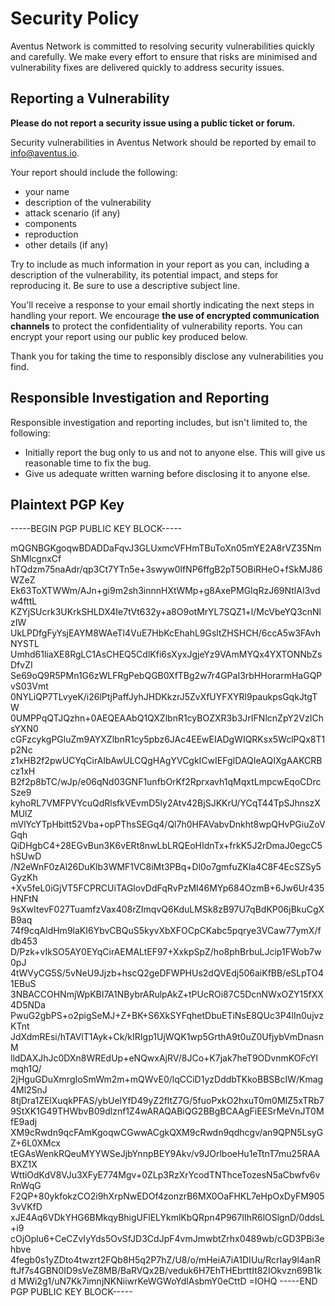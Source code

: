 # Security Policy

Aventus Network is committed to resolving security vulnerabilities quickly and carefully. We make every effort to ensure that risks are minimised and vulnerability fixes are delivered quickly to address security issues.
## Reporting a Vulnerability

**Please do not report a security issue using a public ticket or forum.**

Security vulnerabilities in Aventus Network should be reported by email to info@aventus.io.

Your report should include the following:

- your name
- description of the vulnerability
- attack scenario (if any)
- components
- reproduction
- other details (if any)

Try to include as much information in your report as you can, including a description of the vulnerability, its potential impact, and steps for reproducing it. Be sure to use a descriptive subject line.

You'll receive a response to your email shortly indicating the next steps in handling your report. We encourage **the use of encrypted communication channels** to protect the confidentiality of vulnerability reports. You can encrypt your report using our public key produced below.

Thank you for taking the time to responsibly disclose any vulnerabilities you find.

## Responsible Investigation and Reporting

Responsible investigation and reporting includes, but isn't limited to, the following:

- Initially report the bug only to us and not to anyone else. This will give us reasonable time to fix the bug.
- Give us adequate written warning before disclosing it to anyone else.

## Plaintext PGP Key

-----BEGIN PGP PUBLIC KEY BLOCK-----

mQGNBGKgoqwBDADDaFqvJ3GLUxmcVFHmTBuToXn05mYE2A8rVZ35NmShMlcgnxCf
hTQdzm75naAdr/qp3Ct7YTn5e+3swyw0lfNP6ffgB2pT5OBiRHeO+fSkMJ86WZeZ
Ek63ToXTWWm/AJn+gi9m2sh3innnHXtWMp+g8AxePMGIqRzJ69NtlAI3vdw4fttL
KZYjSUcrk3UKrkSHLDX4Ie7tVt632y+a8O9otMrYL7SQZ1+l/McVbeYQ3cnNlzIW
UkLPDfgFyYsjEAYM8WAeTl4VuE7HbKcEhahL9GsltZHSHCH/6ccA5w3FAvhNYSTL
Umhd61liaXE8RgLC1AsCHEQ5CdlKfi6sXyxJgjeYz9VAmMYQx4YXTONNbZsDfvZI
Se69oQ9R5PMn1G6zWLFRgPebQGB0XfTBg2w7r4GPaI3rbHHorarmHaGQPvS03Vmt
0NYLiQP7TLvyeK/i26lPtjPaffJyhJHDKkzrJ5ZvXfUYFXYRl9paukpsGqkJtgTW
0UMPPqQTJQzhn+0AEQEAAbQ1QXZlbnR1cyBOZXR3b3JrIFNlcnZpY2VzIChsYXN0
cGFzcykgPGluZm9AYXZlbnR1cy5pbz6JAc4EEwEIADgWIQRKsx5WclPQx8T1p2Nc
z1xHB2f2pwUCYqCirAIbAwULCQgHAgYVCgkICwIEFgIDAQIeAQIXgAAKCRBcz1xH
B2f2p8bTC/wJp/e06qNd03GNF1unfbOrKf2Rprxavh1qMqxtLmpcwEqoCDrcSze9
kyhoRL7VMFPVYcuQdRlsfkVEvmD5ly2Atv42BjSJKKrU/YCqT44TpSJhnszXMUlZ
mVlYcYTpHbitt52Vba+opPThsSEGq4/Ql7h0HFAVabvDnkht8wpQHvPGiuZoVGqh
QiDHgbC4+28EGvBun3K6vERt8nwLbLRQEoHIdnTx+frkK5J2rDmaJ0egcC5hSUwD
/N2eWnF0zAl26DuKlb3WMF1VC8iMt3PBq+Dl0o7gmfuZKla4C8F4EcSZSy5GyzKh
+Xv5feL0iGjVT5FCPRCUiTAGlovDdFqRvPzMl46MYp684OzmB+6Jw6Ur435HNFtN
9sXwItevF027TuamfzVax408rZImqvQ6KduLMSk8zB97U7qBdKP06jBkuCgXB9aq
74f9cqAldHm9laKI6YbvCBQuS5kyvXbXFOCpCKabc5pqrye3VCaw77ymX/fdb453
D/Pzk+vIkSO5AY0EYqCirAEMALtEF97+XxkpSpZ/ho8phBrbuLJcip1FWob7w0pJ
4tWVyCG5S/5vNeU9Jjzb+hscQ2geDFWPHUs2dQVEdj506aiKfBB/eSLpTO41EBuS
3NBACCOHNmjWpKBI7A1NBybrARulpAkZ+tPUcROi87C5DcnNWxOZY15fXX4D5NDa
PwuG2gbPS+o2pigSeMJ+Z+BK+S6XkSYFqhetDbuETiNsE8QUc3P4lIn0ujvzKTnt
JdXdmREsi/hTAVlT1Ayk+Ck/kIRIgp1UjWQK1wp5GrthA9t0uZ0UfjybVmDnasnM
lldDAXJhJc0DXn8WREdUp+eNQwxAjRV/8JCo+K7jak7heT9ODvnmKOFcYlmqh1Q/
2jHguGDuXmrgIoSmWm2m+mQWvE0/lqCCiD1yzDddbTKkoBBSBcIW/Kmag4Ml2SnJ
8tjDra1ZElXuqkPFAS/ybUelYfD49yZ2fltZ7G/5fuoPxkO2hxuT0m0MIZ5xTRb7
9StXK1G49THWbvB09dlznf1Z4wARAQABiQG2BBgBCAAgFiEESrMeVnJT0MfE9adj
XM9cRwdn9qcFAmKgoqwCGwwACgkQXM9cRwdn9qdhcgv/an9QPN5LsyGZ+6L0XMcx
tEGAsWenkRQeuMYYWSeJjbYnnpBEY9Akv/v9JOrlboeHu1eTtnT7mu25RAABXZ1X
WttiOdKdV8VJu3XFyE774Mgv+0ZLp3RzXrYcodTNThceTozesN5aCbwfv6vRnWqG
F2QP+80ykfokzCO2i9hXrpNwEDOf4zonzrB6MX0OaFHKL7eHpOxDyFM9053vVKfD
xJE4Aq6VDkYHG6BMkqyBhigUFlELYkmlKbQRpn4P967IIhR6lOSlgnD/0ddsL+i9
cOjOplu6+CeCZvIyYds5OvSfJD3CdJpF4vmJmwbtZrhx0489wb/cGD3PBi3ehbve
4fegb0s1yZDto4twzrt2FQb8H5q2P7hZ/U8/o/mHeiA7iA1DIUu/RcrIay9l4anR
ftJf7s4GBN0ID9sVeZ8MB/BaRVQx2B/veduk6H7EhTHEbrttIt82IOkvzn69B1kd
MWi2g1/uN7Kk7imnjNKNiiwrKeWGWoYdlAsbmY0eCttD
=IOHQ
-----END PGP PUBLIC KEY BLOCK-----

